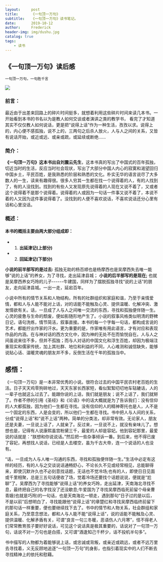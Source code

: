 ```yaml
---
layout:     post
title:      《一句顶一万句》
subtitle:   《一句顶一万句》读书笔记。
date:       2019-10-12
author:     Frederick
header-img: img/dushu.jpg
catalog: true
tags:
    - 读书
---
```


## 《一句顶一万句》读后感 

    一句顶一万句，一句胜千言

![](https://github.com/FrederickHou/FrederickHou.github.io/blob/master/img/book1.jpg?raw=true)

### 前言：
最近由于出差来回路上的碎片时间挺多，就想着利用这些碎片时间来读几本书。一开始看到本书的书名以为是教人如何交谈或者演讲之类的教学书，
看完了才知道其实不仅仅教人如何说话，更是把“说得上话”作为一种生活，孜孜以求。说得上的，内心便不感孤独，说不上的，三两句之后杀人放火，人与人之间的关系，又皆有说话开始，或近或远、或亲或疏，或延续或断绝…… 

### 简介：

**《一句顶一万句》这本书出自刘震云先生**，这本书真的写出了中国式的百年孤独，切近当时的生活，反应当时社会现状，写出了大部分中国人内心的寂寞和渴望回归中国乡土，平民百姓，是我熟悉的阶层和熟悉的文化。朴实无华的语言说尽了大多数人的一生，读来有趣得很。很多人穷其一生都在找一个说得着的人，有的人找到了，有的人没找到。找到的有些人又发现原先说得着的人现在又说不着了，又或者这个说得着不是那个说得着。说得着的人或因为一句话一件事又说不着了，本说不着的人又因为这件事说得着了。没找到的人便不喜欢说话，不喜欢说话还分心里有话和心里没话。

### 概述：

#### 本书的概括主要由两大部分组成即：
- 1. **出延津记(上部分)**
- 2. **回延津记(下部分)**

**小说的前半部写的是过去:** 孤独无助的杨百顺也是杨摩西也是吴摩西失去唯一能够“说的上话”的养女，为了寻找，走出延津县城；
**小说的后半部写的是现在;** 也就是吴摩西养女巧玲的儿子------牛建国，同样为了摆脱孤独寻找“说的上话”的朋友，走向延津县城。一出一走，延宕百年。

小说中所有的情节关系和人物结构，所有的社群组织和家庭和谐，乃至于亲情爱情，都和人与人能不能对上话，对的话能不能触及心灵、提供温暖、化解冲突、激发情欲有关。话，一旦成了人与人之间唯一交流的东西，寻找和孤独便伴随一生。心灵的疲惫与生命的颓废，便如影随形地产生了。小说的叙事风格类似明清的野稗日记，语句洗练，情节简洁，叙事直接。本书的每一个字每一句话，都构成言说的艺术，都能拧出作家的汗水。更为重要的是，作家唯有用此语言，才有对应和表现作品的内涵。在与神对话的西方文化中，因为神的无处不在而愉悦自在。人与人之间虽说来往不多，但并不孤独；而与人对话的中国文化和浮生百姓，却因为极端注重现实和儒家传统，加上其社群、地位和利益的不同，人心难测和诚信缺失，能够说贴心话、温暖灵魂的朋友并不多，反倒生活在千年的孤独当中。

## 感悟：

《一句顶一万句》是一本非常优秀的小说。很符合过去的中国平民农村老百姓的生活。日子天天鸡零狗碎地过，天天东家长西家短，看似絮絮叨叨地车轱辘话，人的一辈子也就这么过去了。能跟你说的上话，我们就是朋友；说不上话了，我们就掰了。作者不停的引用《圣经》和《论语》中的话大概就是为了告诉我们：没有信仰的人大都孤独，因为他们一生都在寻找。没有信仰的人的精神寄托也是人，人不是一个固定的东西，人是会变的，所以他们一生都在寻找。书中把人与人间的关系，分成“说得上话”和“说不上话”两种。简单的分类法，却非常有效。无论家人，朋友还是夫妻，一旦说上话了，人就亲了。反过来，一旦说不上，就没有亲味儿了。想想也是，记得有人说康熙虽宫粉黛三千，最爱的人却是容妃。他到容妃那里，最爱说的话就是：“朕想和你说说话。”然后把一些杂事倾诉一番。到后来，他不得已废了容妃，再想找人说话，已经是人去楼空，虽为千古大帝，连一个说话的人也没有。

“话，一旦成为人与人唯一沟通的东西，寻找和孤独便伴随一生。”生活中必定有这样的经历，有的人与之交谈说话通畅舒心，不论长久不见或经常相见，总能聊得来，即使沉默许久也不必刻意找话题，无话也不觉冷场;也有的人，即使日日见面或千里相聚，总是三五句话便收了场，觉着冷场还要找个话题说说，便就是“尬聊”了。吴摩西为了寻找能够“说得上话”的养女巧玲，走出延津，天南海北寻找不息，最终把自己的名字找没了还没歇息;牛爱国为了寻找吴摩西临死前留个母亲曹青娥(也就是巧玲)的一句话，也是天南海北一顿走，遇到那句“日子过的是以后，不是以前”后想明白了，寻找能跟他“说得上话”的章楚红和寻找吴摩西临终前留下的那句话一样重要，便也要继续找下去了。书中的情节和人物关系，社会群组和家庭关系，乃至意念想法，都和人与人能不能“说得上话”，说的话能不能触及心灵、提供温暖、化解矛盾有关，可谓“良言一句三冬暖，恶语伤人六月寒”，怪不得老人们常常教育孩子要好好说话，可见这个说话真是极其重要的，话说对了一句顶一万句，话说不对一万句也是白搭，又可谓“酒逢知己千杯少，话不投机半句多”。

书中描写的人物都为着能够说上话，或忠诚或背叛，或亲近或疏远，或者不远万里去寻找着，义无反顾地追逐“一句顶一万句”的身影，也指引着现实中的人们不断去寻找精神上的依托和慰藉。